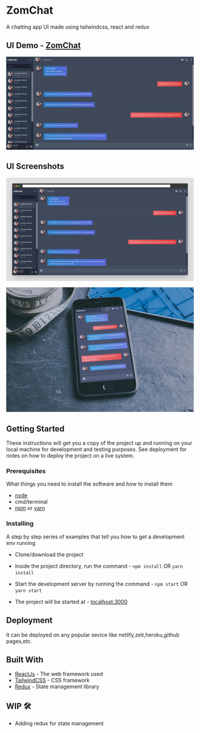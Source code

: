 # ZomChat
A chatting app UI made using tailwindcss, react and redux

## UI Demo - [ZomChat](https://zomchat-nextjs.vercel.app/)

![Demo](zomchat.gif)


## UI Screenshots

![Desktop](ss-1.png)

![Mobile](ss-2.jpg)


## Getting Started

These instructions will get you a copy of the project up and running on your local machine for development and testing purposes. See deployment for notes on how to deploy the project on a live system.


### Prerequisites

What things you need to install the software and how to install them

- [node](https://nodejs.org/en/)
- cmd/terminal
- [npm](https://www.npmjs.com/get-npm) or [yarn](https://classic.yarnpkg.com/en/docs/install#windows-stable)


### Installing

A step by step series of examples that tell you how to get a development env running

- Clone/download the project

- Inside the project directory, run the command -
  `npm install`
       OR
  `yarn install`
  
- Start the development server by running the command -
  `npm start` OR `yarn start`

- The project will be started at - [localhost:3000](http://localhost:3000/)


## Deployment

It can be deployed on any popular sevice like netlify,zeit,heroku,github pages,etc.


## Built With

* [ReactJs](https://reactjs.org/) - The web framework used
* [TailwindCSS](https://tailwindcss.com/) - CSS framework
* [Redux](https://redux.js.org/) - State management library


## WIP 🛠️

- Adding redux for state management





